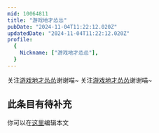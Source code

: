```yaml
---
mid: 10064811
title: "游戏地才怂怂"
pubDate: "2024-11-04T11:22:12.020Z"
updatedDate: "2024-11-04T11:22:12.020Z"
profile:
  {
    Nickname: ["游戏地才怂怂"],
  }
---
```


关注[游戏地才怂怂](https://space.bilibili.com/10064811)谢谢喵~ 关注[游戏地才怂怂](https://space.bilibili.com/10064811)谢谢喵~

## 此条目有待补充
你可以在[这里](https://github.com/Yuhanawa/VTuber.ICU/edit/master/src/content/v/游戏地才怂怂/index.md)编辑本文
